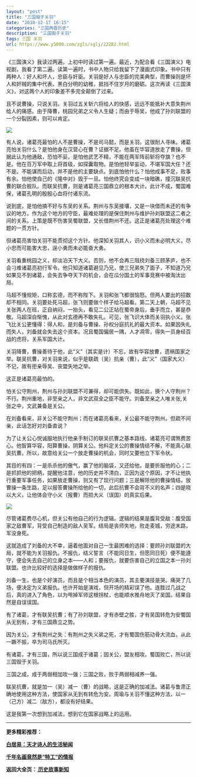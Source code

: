```yaml
---
layout: "post"
title: "三国毁于关羽"
date: "2018-12-17 16:15"
categories: "三国两晋历史"
description: "三国毁于关羽"
tags: 三国 关羽
url: https://www.y5000.com/zgls/sglj/22282.html
---
```






《三国演义》我读过两遍。上初中时读过第一遍。最近，为配合看《三国演义》电视剧，我看了第二遍。读第一遍时，书中人物只给我留下了漫画式印象。书中只有两种人：好人和坏人，忠臣与奸臣。关羽是好人与忠臣的完美典型，而曹操则是坏人和奸贼的集中代表。黑白分明的幼稚，抵挡不住岁月的磨砺。这次再读《三国演义》，对这两个人的印象差不多完全颠倒了过来。

且不说曹操，只说关羽。关羽过五关斩六将给人的快感，远远不能抵补大意失荆州给人的痛感。由于降曹，桃园兄弟之义令人生疑；而由于辱吴，他成了孙刘联盟的一个分裂因素，则可以肯定。

![](https://img.y5000.com/uploads/allimg/170601/11-1F601112152601.jpg)

有人说，诸葛亮最怕的人不是曹操，不是司马懿，而是关羽，这很耐人寻味。诸葛亮怕关羽什么？是怕他身在汉营心在曹？证据不足。他虽在华容道放走了曹操，但据此认为他通敌，恐怕不妥。是怕他武艺不精，不能在两军阵前斩将夺旗？也不是。他在百万军中取上将首级，如探囊取物。是怕他轻举妄动，不堪军国大任？还不是。不能谋而后动，并不是他的主要缺点。到底怕他什么？怕他成事不足，败事有余。怕他使自己的《隆中对》毁于一旦。怕他终究会变成一块暗礁，撞沉联吴抗曹的联合舰队。而联吴抗曹，则是诸葛亮三国鼎立的根本大计。此计不成，蜀国难保，诸葛孔明的殷殷心血将付诸东流。

说到底，是怕他搞不好与东吴的关系。荆州与东吴接壤，又是一块借而未还的有争议的地方。作为这个地方的守臣，最难处理的是保住荆州与维护孙刘联盟这二者之间的关系。上策是既不伤害吴蜀联盟，又长借荆州不还。这正是诸葛亮处理这个难题的一贯方针。

但诸葛亮害怕关羽不能贯彻这个方针。他深知关羽其人，识小义而未必明大义，尽小忠而可能害大忠，逞小勇而未必能奋大勇。

关羽看重桃园之义，却淡泊天下大义。否则，他不会再三阻挠刘备三顾茅庐，也不会刁难诸葛亮初行军令。他只知道诸葛避见乃兄，使三兄弟失了面子，不知道乃兄如果见不到诸葛，会失去争夺天下的机会，会在瓜分国土的军事竞赛中被淘汰出局。

马超不懂规矩，口称玄德，而不称陛下。关羽和张飞都很恼怒。但两人要出的招数却不相同。关羽要处死马超，张飞则要做个样子给马超看。第二天上朝，马超不见关张两人在班，正自纳闷，一抬头，看见二公正站在蜀帝身后，垂手而立，甚是恭敬。马超深自惭愧，从此对玄德再不敢失礼。可见，张飞识大体而关羽执小义。张飞比关公更懂得：得人和，是刘备与曹操、孙权分庭抗礼的最大资本。如果因失礼而失人，刘备就会失去这个资本。况且蜀国偏居一隅，人才凋零，得失一员身经百战的虎将，关系军国大计。

关羽降曹，曹操善待于他，此“义”（其实是计）不忘，故有华容放曹，遗祸国家之举。联吴抗曹，对关羽来说，似乎是联疏（吴）抗亲（曹），此“义”（国家大义）不记，故有拒亲辱吴、丧盟失地之举。

这正是诸葛亮最怕的。

怕关公守荆州，荆州与孙刘联盟不可兼得，却可能倶失。既如此，换个人守荆州？不行。荆州重地，非至亲之人，非文武双全之臣不能守。刘备至亲之人唯关张,关张之中，文武兼备是关公。

在刘备看来，非关公不能守荆州；而在诸葛亮看来，关公最不能守荆州。但疏不间亲，此话怎好对刘备直说？

为了让关公心悦诚服地执行他亲手制订的联吴抗曹之基本路线，诸葛亮可谓煞费苦心。他智算华容，阳算曹操，阴算关公。他料定关公的曹操情结不解，不能真心联吴抗曹。所以，故意给关公一个放走曹操的机会，同时又要他立下军令状。

其目的有四：一是杀杀他的傲气，赢了他的脑袋，又还给他，是要折服他的心；二是抓抓他的把柄，提醒他注意，他的历史并不清白，正因为这个原因，才不让他执行重要军事任务，如果放走曹操，则又有了现行问题；三是解除他的曹操情结，放曹操一条生路，足以报答曹操所给他的一切，此后抗曹不会背不义的名声；四是晓以大义，让他体会守小义（报曹）而损大义（误国）的真实后果。

![](https://img.y5000.com/uploads/allimg/170601/11-1F601112216345.jpg)

尽管诸葛费尽心机，但关公有他自己的行为逻辑。逻辑的结果是腹背受敌：腹受国家之敌曹军，背受自己制造的敌人吴军。结局是丧师失地，败走麦城，穷途末路，军没身死。

这就造成了刘备的大不幸，逼着他面对自己一生最困难的选择：要顾孙刘联盟的大局，就不能为关羽报仇。不报仇，结义誓言（不能同日生，但愿同日死）便不能遵守，便会失去自己的立身之本——人和；要报仇，就要伤害自己的立国之本一孙刘联盟。也许比较好的选择是做做样子的报仇。

刘备一生，也是个好演员，而且是个相当本色的演员，其主要演技是哭。痛哭了几场，便决定为义弟报仇。也许开始是演戏，但开场的精彩误了他。连胜过几战之后，真的进入了角色，以为甩掉军师这根拐杖，也能顺水推舟地灭了吴国。结果自然是自误误国。

有了诸葛，才有联吴抗曹；有了孙刘联盟，才有赤壁之胜，才有吴国转危为安蜀国从无到有，才有三国鼎立之势。

因为关公，才有荆州之失：有荆州之失义弟之死，才有蜀国伤筋动骨大流血，从此一蹶不振，卒为司马氏所灭。

有诸葛，才有三国，所以说三国成于诸葛；因关公，盟友相攻，蜀国败亡，所以说三国毁于关羽。

三国之成，成于两弱相加攻一强；三国之败，败于两弱相减养一强。

联吴抗曹，就是加一（吴）减一（曹）的战略，这是正确的加减法。诸葛与鲁肃正确地使用这种方法，使国家从无到有转危为安。周瑜与关羽不懂这种方法，以一（己方）减二（敌方），都没有好结果。

这是我第一次想到加减法，想到它在国家战略上的运用。

* * *

**更多精彩推荐：**

**[白居易：天才诗人的生活秘闻](https://www.y5000.com/zgls/sglj/22283.html)**

**[千年名画竟然是“特工”的情报](https://www.y5000.com/zgls/wdsg/22293.html)**

**返回大全页：[ 历史故事新知](https://www.y5000.com/zgls/22378.html)**
